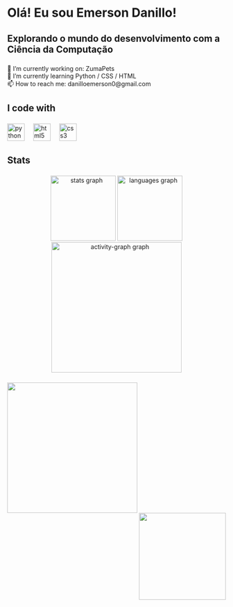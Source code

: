 <h1 align="left">Olá! Eu sou Emerson Danillo!</h1>

###

<h2 align="left">Explorando o mundo do desenvolvimento com a Ciência da Computação</h2>

###

<p align="left">🔭 I’m currently working on: ZumaPets<br>🌱 I’m currently learning Python / CSS / HTML<br>📫 How to reach me: danilloemerson0@gmail.com</p>

###

<h2 align="left">I code with</h2>

###

<div align="left">
  <img src="https://cdn.jsdelivr.net/gh/devicons/devicon/icons/python/python-original.svg" height="40" alt="python logo"  />
  <img width="12" />
  <img src="https://cdn.jsdelivr.net/gh/devicons/devicon/icons/html5/html5-original.svg" height="40" alt="html5 logo"  />
  <img width="12" />
  <img src="https://cdn.jsdelivr.net/gh/devicons/devicon/icons/css3/css3-original.svg" height="40" alt="css3 logo"  />
</div>

###

<h2 align="left">Stats</h2>

###

<div align="center">
  <img src="https://github-readme-stats.vercel.app/api?username=E-Danillo&hide_title=false&hide_rank=false&show_icons=true&include_all_commits=true&count_private=true&disable_animations=false&theme=gotham&locale=en&hide_border=false&order=1" height="150" alt="stats graph"  />
  <img src="https://github-readme-stats.vercel.app/api/top-langs?username=E-Danillo&locale=en&hide_title=false&layout=compact&card_width=320&langs_count=5&theme=gotham&hide_border=false&order=2" height="150" alt="languages graph"  />
  <img src="https://github-readme-activity-graph.vercel.app/graph?username=E-Danillo&radius=16&theme=vue&area=true&order=5" height="300" alt="activity-graph graph"  />
</div>

###

<img align="left" height="300" src="https://pa1.narvii.com/6566/edd840a1fc2c6010d840ba2c15d6e36981d67ba8_hq.gif"  />

###

<img align="right" height="200" src="https://24.media.tumblr.com/3153053c5be586d40b4149c5bf5c5001/tumblr_mmnfhzEp3r1r8n01uo1_500.gif"  />

###
